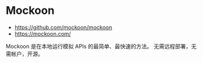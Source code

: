 # Mockoon

- <https://github.com/mockoon/mockoon>
- <https://mockoon.com/>

Mockoon 是在本地运行模拟 APIs 的最简单、最快速的方法。
无需远程部署，无需帐户，开源。
